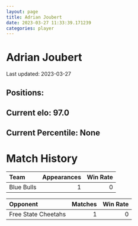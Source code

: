 ```yaml
---  
layout: page  
title: Adrian Joubert  
date: 2023-03-27 11:33:39.171239  
categories: player  
---
```

# Adrian Joubert


Last updated: 2023-03-27
## Positions: 

## Current elo: 97.0

## Current Percentile: None

# Match History


| Team       |   Appearances |   Win Rate |
|:-----------|--------------:|-----------:|
| Blue Bulls |             1 |          0 |

| Opponent            |   Matches |   Win Rate |
|:--------------------|----------:|-----------:|
| Free State Cheetahs |         1 |          0 |